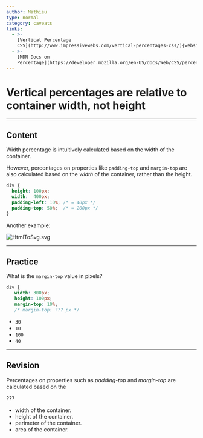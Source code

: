 ```yaml
---
author: Mathieu
type: normal
category: caveats
links:
  - >-
    [Vertical Percentage
    CSS](http://www.impressivewebs.com/vertical-percentages-css/){website}
  - >-
    [MDN Docs on
    Percentage](https://developer.mozilla.org/en-US/docs/Web/CSS/percentage){documentation}
---
```


# Vertical percentages are relative to container width, not height


---

## Content

Width percentage is intuitively calculated based on the width of the container.

However, percentages on properties like `padding-top` and `margin-top` are also calculated based on the *width* of the container, rather than the height.

```css
div {
  height: 100px;
  width:  400px;
  padding-left: 10%; /* = 40px */
  padding-top: 50%;  /* = 200px */
}
```

Another example:

![HtmlToSvg.svg](https://img.enkipro.com/13c768bdb4f0d2d17f7b46dbe4bfc84a.png)


---

## Practice

What is the `margin-top` value in pixels?

```css
div {
   width: 300px;
   height: 100px;
   margin-top: 10%;
   /* margin-top: ??? px */
```

- `30`
- `10`
- `100`
- `40`


---

## Revision

Percentages on properties such as *padding-top* and *margin-top* are calculated based on the

???

- width of the container.
- height of the container.
- perimeter of the container.
- area of the container.
